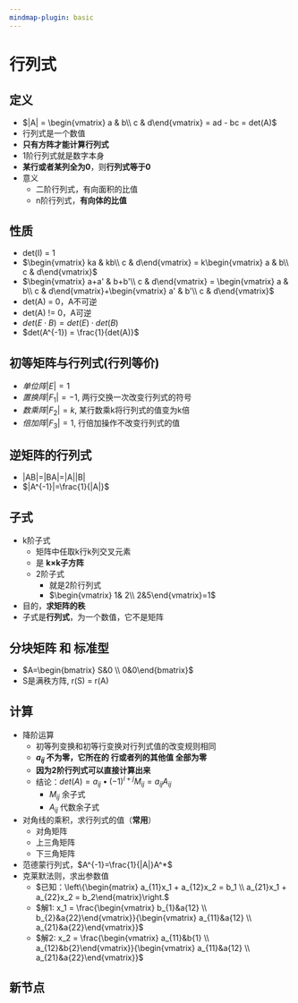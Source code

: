 ```yaml
---
mindmap-plugin: basic
---
```


# 行列式

## 定义
- $|A| = \begin{vmatrix} a & b\\ c & d\end{vmatrix} = ad - bc = det(A)$
- 行列式是一个数值
- **只有方阵才能计算行列式**
- 1阶行列式就是数字本身
- **某行或者某列全为0**，则**行列式等于0**
- 意义
    - 二阶行列式，有向面积的比值
    - n阶行列式，**有向体的比值**

## 性质
- det(I) = 1
- $\begin{vmatrix} ka & kb\\ c & d\end{vmatrix} = k\begin{vmatrix} a & b\\ c & d\end{vmatrix}$
- $\begin{vmatrix} a+a' & b+b'\\ c & d\end{vmatrix} = \begin{vmatrix} a & b\\ c & d\end{vmatrix}+\begin{vmatrix} a' & b'\\ c & d\end{vmatrix}$
- det(A) = 0，A不可逆
- det(A) != 0，A可逆
- $det(E \cdot B) = det(E) \cdot det(B)$
- $det(A^{-1}) = \frac{1}{det(A)}$

## 初等矩阵与行列式(行列等价)
- $单位阵|E|=1$
- $置换阵|F_1|=-1$, 两行交换一次改变行列式的符号
- $数乘阵|F_2|=k$, 某行数乘k将行列式的值变为k倍
- $倍加阵|F_3|=1$, 行倍加操作不改变行列式的值

## 逆矩阵的行列式
- |AB|=|BA|=|A||B|
- $|A^{-1}|=\frac{1}{|A|}$

## 子式
- k阶子式
    - 矩阵中任取k行k列交叉元素
    - 是 **k×k子方阵**
    - 2阶子式
        - 就是2阶行列式
        - $\begin{vmatrix} 1& 2\\ 2&5\end{vmatrix}=1$
- 目的，**求矩阵的秩**
- 子式是**行列式**，为一个数值，它不是矩阵

## 分块矩阵 和 标准型
- $A=\begin{bmatrix}  S&0 \\  0&0\end{bmatrix}$
- S是满秩方阵, r(S) = r(A)

## 计算
- 降阶运算
    - 初等列变换和初等行变换对行列式值的改变规则相同
    - **$a_{ij}$ 不为零，它所在的 行或者列的其他值 全部为零**
    - **因为2阶行列式可以直接计算出来**
    - 结论：$det(A)=a_{ij}\bullet (-1)^{i+j}M_{ij} = a_{ij}A_{ij}$
        - $M_{ij}$ 余子式
        - $A_{ij}$ 代数余子式
- 对角线的乘积，求行列式的值（**常用**）
    - 对角矩阵
    - 上三角矩阵
    - 下三角矩阵
- 范德蒙行列式，$A^{-1}=\frac{1}{|A|}A^*$
- 克莱默法则，求出参数值
    - $已知：\left\{\begin{matrix}   a_{11}x_1 + a_{12}x_2 = b_1 \\    a_{21}x_1 + a_{22}x_2 = b_2\end{matrix}\right.$
    - $解1: x_1 = \frac{\begin{vmatrix}  b_{1}&a{12} \\  b_{2}&a{22}\end{vmatrix}}{\begin{vmatrix}  a_{11}&a{12} \\  a_{21}&a{22}\end{vmatrix}}$
    - $解2: x_2 = \frac{\begin{vmatrix}  a_{11}&b{1} \\  a_{12}&b{2}\end{vmatrix}}{\begin{vmatrix}  a_{11}&a{12} \\  a_{21}&a{22}\end{vmatrix}}$

## 新节点